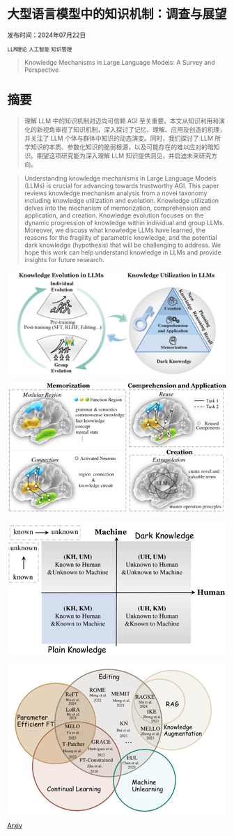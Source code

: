 # 大型语言模型中的知识机制：调查与展望

发布时间：2024年07月22日

`LLM理论` `人工智能` `知识管理`

> Knowledge Mechanisms in Large Language Models: A Survey and Perspective

# 摘要

> 理解 LLM 中的知识机制对迈向可信赖 AGI 至关重要。本文从知识利用和演化的新视角审视了知识机制，深入探讨了记忆、理解、应用及创造的机理，并关注了 LLM 个体与群体中知识的动态演变。同时，我们探讨了 LLM 所学知识的本质、参数化知识的脆弱根源，以及可能存在的难以应对的暗知识。期望这项研究能为深入理解 LLM 知识提供洞见，并启迪未来研究方向。

> Understanding knowledge mechanisms in Large Language Models (LLMs) is crucial for advancing towards trustworthy AGI. This paper reviews knowledge mechanism analysis from a novel taxonomy including knowledge utilization and evolution. Knowledge utilization delves into the mechanism of memorization, comprehension and application, and creation. Knowledge evolution focuses on the dynamic progression of knowledge within individual and group LLMs. Moreover, we discuss what knowledge LLMs have learned, the reasons for the fragility of parametric knowledge, and the potential dark knowledge (hypothesis) that will be challenging to address. We hope this work can help understand knowledge in LLMs and provide insights for future research.

![大型语言模型中的知识机制：调查与展望](../../../paper_images/2407.15017/framework.png)

![大型语言模型中的知识机制：调查与展望](../../../paper_images/2407.15017/x1.png)

![大型语言模型中的知识机制：调查与展望](../../../paper_images/2407.15017/x2.png)

![大型语言模型中的知识机制：调查与展望](../../../paper_images/2407.15017/x3.png)

[Arxiv](https://arxiv.org/abs/2407.15017)